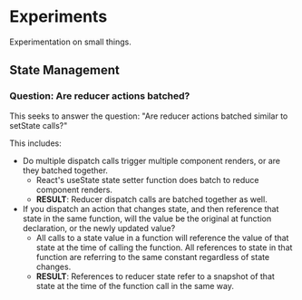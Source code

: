 # Experiments

Experimentation on small things.

## State Management

### Question: Are reducer actions batched?

This seeks to answer the question: "Are reducer actions batched similar
to setState calls?"

This includes:

- Do multiple dispatch calls trigger multiple component renders, or
  are they batched together.
  - React's useState state setter function does batch to reduce
    component renders.
  - **RESULT**: Reducer dispatch calls are batched together as well.
- If you dispatch an action that changes state, and then reference that
  state in the same function, will the value be the original at function
  declaration, or the newly updated value?
  - All calls to a state value in a function will reference the value
    of that state at the time of calling the function. All references
    to state in that function are referring to the same constant
    regardless of state changes.
  - **RESULT**: References to reducer state refer to a snapshot of that
    state at the time of the function call in the same way.

